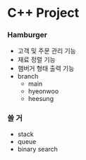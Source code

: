 # C++ Project

### Hamburger
- 고객 및 주문 관리 기능
- 재료 정렬 기능
- 햄버거 형태 출력 기능
- branch
  - main
  - hyeonwoo
  - heesung

### 쓸 거
- stack
- queue
- binary search